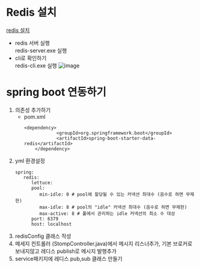 
# Redis 설치
[redis 설치](https://github.com/microsoftarchive/redis/releases)

- redis 서버 실행  
 redis-server.exe 실행
- cli로 확인하기  
 redis-cli.exe 실행
 ![image](https://user-images.githubusercontent.com/60701130/166664129-9669b46d-3143-4fc1-862f-e37aa9c37a15.png)

# spring boot 연동하기

1. 의존성 추가하기
    - pom.xml
        ```
        <dependency>
                    <groupId>org.springframework.boot</groupId>
                    <artifactId>spring-boot-starter-data-redis</artifactId>
            </dependency>
        ```
2. yml 환경설정
    ```
    spring:
       redis:
          lettuce:
          pool:
             min-idle: 0 # pool에 할당될 수 있는 커넥션 최대수 (음수로 하면 무제한)
             max-idle: 8 # pool의 "idle" 커넥션 최대수 (음수로 하면 무제한)
             max-active: 8 # 풀에서 관리하는 idle 커넥션의 최소 수 대상
          port: 6379
          host: localhost
    ```
 3. redisConfig 클래스 작성
 4. 메세지 컨트롤러 (StompController.java)에서 메시지 리스너추가, 기본 브로커로 보내지않고 레디스 publish로 메시지 발행추가
 5. service패키지에 레디스 pub,sub 클래스 만들기
